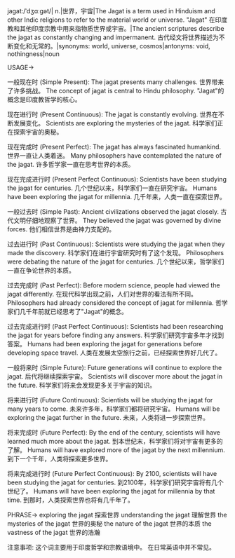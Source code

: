 jagat:/ˈdʒɑːɡət/| n.|世界，宇宙|The Jagat is a term used in Hinduism and other Indic religions to refer to the material world or universe.  "Jagat" 在印度教和其他印度宗教中用来指物质世界或宇宙。|The ancient scriptures describe the jagat as constantly changing and impermanent. 古代经文将世界描述为不断变化和无常的。|synonyms: world, universe, cosmos|antonyms: void, nothingness|noun

USAGE->

一般现在时 (Simple Present):
The jagat presents many challenges. 世界带来了许多挑战。
The concept of jagat is central to Hindu philosophy.  "Jagat"的概念是印度教哲学的核心。


现在进行时 (Present Continuous):
The jagat is constantly evolving. 世界在不断发展变化。
Scientists are exploring the mysteries of the jagat. 科学家们正在探索宇宙的奥秘。


现在完成时 (Present Perfect):
The jagat has always fascinated humankind.  世界一直让人类着迷。
Many philosophers have contemplated the nature of the jagat. 许多哲学家一直在思考世界的本质。


现在完成进行时 (Present Perfect Continuous):
Scientists have been studying the jagat for centuries.  几个世纪以来，科学家们一直在研究宇宙。
Humans have been exploring the jagat for millennia. 几千年来，人类一直在探索世界。


一般过去时 (Simple Past):
Ancient civilizations observed the jagat closely. 古代文明仔细地观察了世界。
They believed the jagat was governed by divine forces. 他们相信世界是由神力支配的。


过去进行时 (Past Continuous):
Scientists were studying the jagat when they made the discovery. 科学家们在进行宇宙研究时有了这个发现。
Philosophers were debating the nature of the jagat for centuries.  几个世纪以来，哲学家们一直在争论世界的本质。


过去完成时 (Past Perfect):
Before modern science, people had viewed the jagat differently. 在现代科学出现之前，人们对世界的看法有所不同。
Philosophers had already considered the concept of jagat for millennia.  哲学家们几千年前就已经思考了"Jagat"的概念。


过去完成进行时 (Past Perfect Continuous):
Scientists had been researching the jagat for years before finding any answers. 科学家们研究宇宙多年才找到答案。
Humans had been exploring the jagat for generations before developing space travel. 人类在发展太空旅行之前，已经探索世界好几代了。


一般将来时 (Simple Future):
Future generations will continue to explore the jagat. 后代将继续探索宇宙。
Scientists will discover more about the jagat in the future.  科学家们将来会发现更多关于宇宙的知识。


将来进行时 (Future Continuous):
Scientists will be studying the jagat for many years to come. 未来许多年，科学家们都将研究宇宙。
Humans will be exploring the jagat further in the future.  未来，人类将进一步探索世界。


将来完成时 (Future Perfect):
By the end of the century, scientists will have learned much more about the jagat. 到本世纪末，科学家们将对宇宙有更多的了解。
Humans will have explored more of the jagat by the next millennium.  到下一个千年，人类将探索更多世界。


将来完成进行时 (Future Perfect Continuous):
By 2100, scientists will have been studying the jagat for centuries. 到2100年，科学家们研究宇宙将有几个世纪了。
Humans will have been exploring the jagat for millennia by that time.  到那时，人类探索世界也将有几千年了。



PHRASE->
exploring the jagat  探索世界
understanding the jagat 理解世界
the mysteries of the jagat 世界的奥秘
the nature of the jagat 世界的本质
the vastness of the jagat 世界的浩瀚


注意事项:  这个词主要用于印度哲学和宗教语境中。 在日常英语中并不常见。
